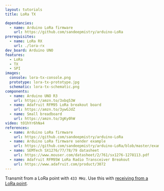 ```yaml
---
layout: tutorials
title: LoRa TX

dependancies:
  - name: Arduino LoRa firmware
    url: https://github.com/sandeepmistry/arduino-LoRa
prerequisites:
  - name: LoRa RX
    url: ./lora-rx
dev_board: Arduino UNO
features:
  - LoRa
  - TX
  - SPI
images:
  console: lora-tx-console.png
  prototype: lora-tx-prototype.jpg
  schematic: lora-tx-schematic.png
components:
  - name: Arduino UNO R3
    url: https://amzn.to/3xbq53W
  - name: Adafruit RFM95 LoRa breakout board
    url: https://amzn.to/3ywGJdZ
  - name: Small breadboard
    url: https://amzn.to/3gKy0hW
video: tO1hYr6hNa4
references:
  - name: Arduino LoRa firmware
    url: https://github.com/sandeepmistry/arduino-LoRa
  - name: Arduino LoRa firmware sender example
    url: https://github.com/sandeepmistry/arduino-LoRa/blob/master/examples/LoRaSender/LoRaSender.ino
  - name: SEMTech SX1276/77/78/79 datasheet
    url: https://www.mouser.com/datasheet/2/761/sx1276-1278113.pdf
  - name: Adafruit RFM95W LoRa Radio Transceiver Breakout
    url: https://www.adafruit.com/product/3072
---
```


Transmit from a LoRa point with `433 MHz`. Use this with [receiving from a LoRa point](lora-rx).
